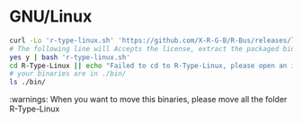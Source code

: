 # GNU/Linux

```bash
curl -Lo 'r-type-linux.sh' 'https://github.com/X-R-G-B/R-Bus/releases/latest/download/r-type-linux.sh'
# The following line will Accepts the license, extract the packaged binary + its dependencies
yes y | bash 'r-type-linux.sh'
cd R-Type-Linux || echo "Failed to cd to R-Type-Linux, please open an issue: 'https://github.com/X-R-G-B/R-Bus/issues/new?assignees=&labels=bug&projects=&template=install-failed.yml&title=%5BFAIL+INSTALL%5D+-+Title'"
# your binaries are in ./bin/
ls ./bin/
```

:warnings: When you want to move this binaries, please move all the folder R-Type-Linux
